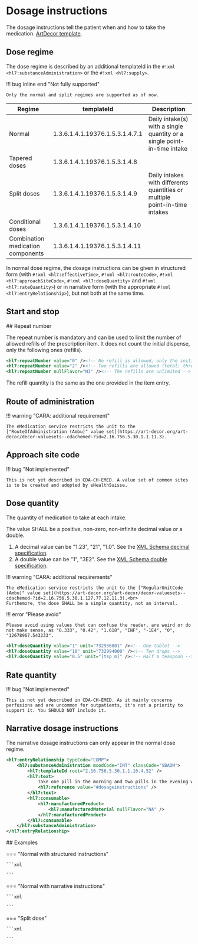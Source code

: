# Dosage instructions

The dosage instructions tell the patient when and how to take the medication.
[ArtDecor template](https://art-decor.org/art-decor/decor-templates--cdachemed-?id=2.16.756.5.30.1.1.10.4.35).

## Dose regime

The dose regime is described by an additional templateId in the `#!xml <hl7:substanceAdministration>` or the `#!xml <hl7:supply>`.

!!! bug inline end "Not fully supported"

    Only the normal and split regimes are supported as of now.

| Regime | templateId | Description |
| ----------------- | ------------------------------- | ----------- |
| Normal            | 1.3.6.1.4.1.19376.1.5.3.1.4.7.1 | Daily intake(s) with a single quantity or a single point-in-time intake |
| Tapered doses     | 1.3.6.1.4.1.19376.1.5.3.1.4.8   |  |
| Split doses       | 1.3.6.1.4.1.19376.1.5.3.1.4.9   | Daily intakes with differents quantities or multiple point-in-time intakes |
| Conditional doses | 1.3.6.1.4.1.19376.1.5.3.1.4.10  |  |
| Combination medication components | 1.3.6.1.4.1.19376.1.5.3.1.4.11 |  |

In normal dose regime, the dosage instructions can be given in structured form (with `#!xml <hl7:effectiveTime>`, `#!xml <hl7:routeCode>`, `#!xml <hl7:approachSiteCode>`, `#!xml <hl7:doseQuantity>` and `#!xml <hl7:rateQuantity>`) or in narrative form (with the appropriate `#!xml <hl7:entryRelationship>`), but not both at the same time.

## Start and stop



## Repeat number

The repeat number is mandatory and can be used to limit the number of allowed refills of the prescription item. It does not count the initial dispense, only the following ones (refills).

```xml title="Usage of the repeat number"
<hl7:repeatNumber value="0" /><!-- No refill is allowed, only the initial dispense -->
<hl7:repeatNumber value="2" /><!-- Two refills are allowed (total: three dispenses) -->
<hl7:repeatNumber nullFlavor="NI" /><!-- The refills are unlimited -->
```

The refill quantity is the same as the one provided in the item entry.

## Route of administration

!!! warning "CARA: additional requirement"

    The eMedication service restricts the unit to the ["RouteOfAdministration (Ambu)" value set](https://art-decor.org/art-decor/decor-valuesets--cdachemed-?id=2.16.756.5.30.1.1.11.3).

## Approach site code

!!! bug "Not implemented"

    This is not yet described in CDA-CH-EMED. A value set of common sites is to be created and adopted by eHealthSuisse.

## Dose quantity

The quantity of medication to take at each intake. 

The value SHALL be a positive, non-zero, non-infinite decimal value or a double.

1.  A decimal value can be "1.23", "21", "1.0". See the [XML Schema decimal specification](https://www.w3.org/TR/xmlschema-2/#decimal).
2.  A double value can be "1", "3E2". See the [XML Schema double specification](https://www.w3.org/TR/xmlschema-2/#double).

!!! warning "CARA: additional requirements"

    The eMedication service restricts the unit to the ["RegularUnitCode (Ambu)" value set](https://art-decor.org/art-decor/decor-valuesets--cdachemed-?id=2.16.756.5.30.1.127.77.12.11.3).<br>
    Furthemore, the dose SHALL be a simple quantity, not an interval.

!!! error "Please avoid"

    Please avoid using values that can confuse the reader, are weird or do not make sense, as "0.333", "0.42", "1.618", "INF", "-1E4", "0", "12678967.543233".

```xml title="Examples"
<hl7:doseQuantity value="1" unit="732936001" /><!-- One tablet -->
<hl7:doseQuantity value="10" unit="732994000" /><!-- Ten drops -->
<hl7:doseQuantity value="0.5" unit="[tsp_m]" /><!-- Half a teaspoon -->
```

## Rate quantity

!!! bug "Not implemented"

    This is not yet described in CDA-CH-EMED. As it mainly concerns perfusions and are uncommon for outpatients, it's not a priority to support it. You SHOULD NOT include it.

## Narrative dosage instructions

The narrative dosage instructions can only appear in the normal dose regime.

```xml title="Usage of the narrative dosage instructions"
<hl7:entryRelationship typeCode="COMP">
    <hl7:substanceAdministration moodCode="INT" classCode="SBADM">
        <hl7:templateId root="2.16.756.5.30.1.1.10.4.52" />
        <hl7:text>
            Take one pill in the morning and two pills in the evening with some water.
            <hl7:reference value="#dosageinstructions" />
        </hl7:text>
        <hl7:consumable>
            <hl7:manufacturedProduct>
                <hl7:manufacturedMaterial nullFlavor="NA" />
            </hl7:manufacturedProduct>
        </hl7:consumable>
    </hl7:substanceAdministration>
</hl7:entryRelationship>
```

## Examples

=== "Normal with structured instructions"

    ```xml
    
    ```

=== "Normal with narrative instructions"

    ```xml
    
    ```

=== "Split dose"

    ```xml
    
    ```
